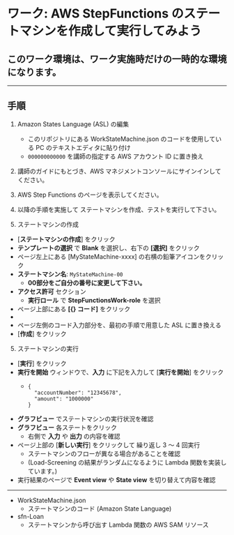 # ワーク: AWS StepFunctions のステートマシンを作成して実行してみよう

## このワーク環境は、ワーク実施時だけの一時的な環境になります。

---

## 手順

1. Amazon States Language (ASL) の編集
   - このリポジトリにある WorkStateMachine.json のコードを使用している PC のテキストエディタに貼り付け
   - `000000000000` を講師の指定する AWS アカウント ID に置き換え
     
2. 講師のガイドにもとづき、AWS マネジメントコンソールにサインインしてください。

3. AWS Step Functions のページを表示してください。

4. 以降の手順を実施して ステートマシンを作成、テストを実行して下さい。

5. ステートマシンの作成
  - [**ステートマシンの作成**] をクリック
  - **テンプレートの選択** で **Blank** を選択し、右下の **[選択]** をクリック
  - ページ左上にある [MyStateMachine-xxxx] の右横の鉛筆アイコンをクリック
  - **ステートマシン名**: `MyStateMachine-00`
    - **00部分をご自分の番号に変更して下さい。**
  - **アクセス許可** セクション
    - **実行ロール** で **StepFunctionsWork-role** を選択
  - ページ上部にある **[{} コード]** をクリック
  - 
  - ページ左側のコード入力部分を、最初の手順で用意した ASL に置き換える 
  - [**作成**] をクリック
    
5. ステートマシンの実行
  - [**実行**] をクリック
  - **実行を開始** ウィンドウで、**入力** に下記を入力して [**実行を開始**] をクリック
    - ```
      {
        "accountNumber": "12345678",
        "amount": "1000000"
      }
      ``` 
  - **グラフビュー** でステートマシンの実行状況を確認
  - **グラフビュー** 各ステートをクリック
    - 右側で **入力** や **出力** の内容を確認
  - ページ上部の [**新しい実行**] をクリックして 繰り返し 3 ～ 4 回実行
    - ステートマシンのフローが異なる場合があることを確認
    - (Load-Screening の結果がランダムになるように Lambda 関数を実装しています。)
  - 実行結果のページで **Event view** や **State view** を切り替えて内容を確認

---

* WorkStateMachine.json
  - ステートマシンのコード (Amazon State Language)
* sfn-Loan
  - ステートマシンから呼び出す Lambda 関数の AWS SAM リソース






